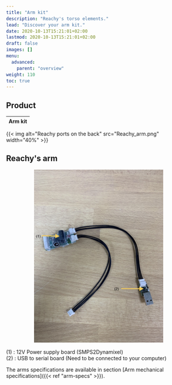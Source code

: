 ```yaml
---
title: "Arm kit"
description: "Reachy's torso elements."
lead: "Discover your arm kit."
date: 2020-10-13T15:21:01+02:00
lastmod: 2020-10-13T15:21:01+02:00
draft: false
images: []
menu: 
  advanced:
    parent: "overview"
weight: 110
toc: true
---
```

## Product

| Arm kit |
|---------|
{{< img alt="Reachy ports on the back" src="Reachy_arm.png" width="40%" >}}

## Reachy's arm

<p align="center">
<img src="arm_kit_elec.jpg" alt="drawing" width="70%"/>
</p>

(1) : 12V Power supply board (SMPS2Dynamixel)  
(2) : USB to serial board (Need to be connected to your computer)  


The arms specifications are available in section [Arm mechanical specifications]({{< ref "arm-specs" >}}).